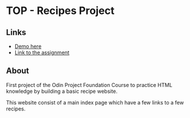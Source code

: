 # TOP - Recipes Project

## Links

- [Demo here](https://anasommer.github.io/odin-recipes/)
- [Link to the assignment]()

## About

First project of the Odin Project Foundation Course to practice HTML knowledge by building a basic recipe website.

This website consist of a main index page which have a few links to a few recipes.
